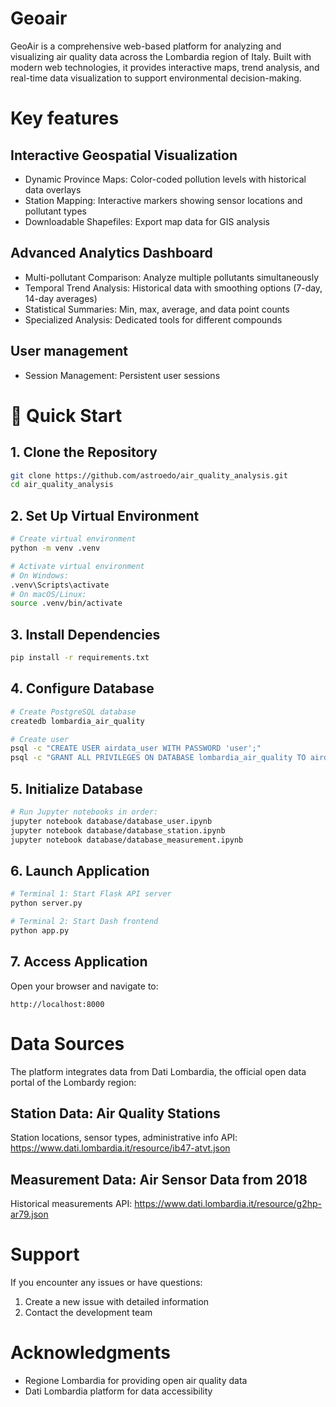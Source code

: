 # Geoair 

GeoAir is a comprehensive web-based platform for analyzing and visualizing air quality data across the Lombardia region of Italy. Built with modern web technologies, it provides interactive maps, trend analysis, and real-time data visualization to support environmental decision-making.

# Key features 
## Interactive Geospatial Visualization
* Dynamic Province Maps: Color-coded pollution levels with historical data overlays
* Station Mapping: Interactive markers showing sensor locations and pollutant types
* Downloadable Shapefiles: Export map data for GIS analysis

## Advanced Analytics Dashboard
* Multi-pollutant Comparison: Analyze multiple pollutants simultaneously
* Temporal Trend Analysis: Historical data with smoothing options (7-day, 14-day averages)
* Statistical Summaries: Min, max, average, and data point counts
* Specialized Analysis: Dedicated tools for different compounds

## User management
* Session Management: Persistent user sessions

# 🚀 Quick Start

## 1. Clone the Repository
```bash
git clone https://github.com/astroedo/air_quality_analysis.git
cd air_quality_analysis
```

## 2. Set Up Virtual Environment
```bash
# Create virtual environment
python -m venv .venv

# Activate virtual environment
# On Windows:
.venv\Scripts\activate
# On macOS/Linux:
source .venv/bin/activate
```

## 3. Install Dependencies
```bash
pip install -r requirements.txt
```

## 4. Configure Database
```bash
# Create PostgreSQL database
createdb lombardia_air_quality

# Create user
psql -c "CREATE USER airdata_user WITH PASSWORD 'user';"
psql -c "GRANT ALL PRIVILEGES ON DATABASE lombardia_air_quality TO airdata_user;"
```

## 5. Initialize Database
```bash
# Run Jupyter notebooks in order:
jupyter notebook database/database_user.ipynb
jupyter notebook database/database_station.ipynb
jupyter notebook database/database_measurement.ipynb
```

## 6. Launch Application
```bash
# Terminal 1: Start Flask API server
python server.py

# Terminal 2: Start Dash frontend  
python app.py
```

## 7. Access Application
Open your browser and navigate to:
```
http://localhost:8000
```
# Data Sources 
The platform integrates data from Dati Lombardia, the official open data portal of the Lombardy region:

## Station Data: Air Quality Stations

Station locations, sensor types, administrative info
API: https://www.dati.lombardia.it/resource/ib47-atvt.json


## Measurement Data: Air Sensor Data from 2018

Historical measurements
API: https://www.dati.lombardia.it/resource/g2hp-ar79.json


# Support
If you encounter any issues or have questions:

1. Create a new issue with detailed information
2. Contact the development team

# Acknowledgments

* Regione Lombardia for providing open air quality data
* Dati Lombardia platform for data accessibility

